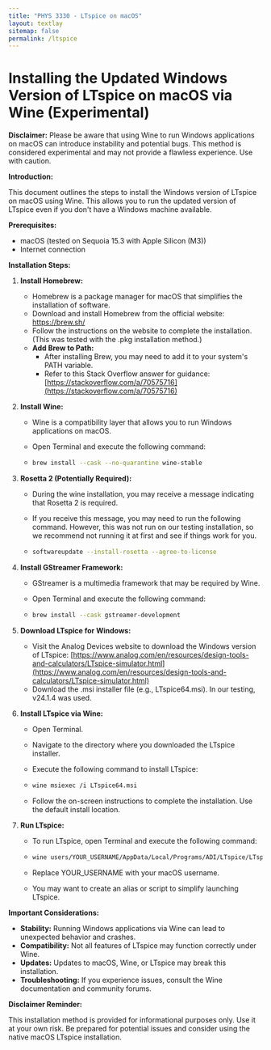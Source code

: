 ```yaml
---
title: "PHYS 3330 - LTspice on macOS"
layout: textlay
sitemap: false
permalink: /ltspice
---
```



# Installing the Updated Windows Version of LTspice on macOS via Wine (Experimental)

**Disclaimer:** Please be aware that using Wine to run Windows applications on macOS can introduce instability and potential bugs. This method is considered experimental and may not provide a flawless experience. Use with caution.

**Introduction:**

This document outlines the steps to install the Windows version of LTspice on macOS using Wine. This allows you to run the updated version of LTspice even if you don't have a Windows machine available.

**Prerequisites:**

- macOS (tested on Sequoia 15.3 with Apple Silicon (M3))
- Internet connection

**Installation Steps:**

1. **Install Homebrew:**
   - Homebrew is a package manager for macOS that simplifies the installation of software.
   - Download and install Homebrew from the official website: [https://brew.sh/ ](https://brew.sh/)
   - Follow the instructions on the website to complete the installation. (This was tested with the .pkg installation method.)
   - **Add Brew to Path:**
     - After installing Brew, you may need to add it to your system's PATH variable.
     - Refer to this Stack Overflow answer for guidance: [https://stackoverflow.com/a/70575716](https://stackoverflow.com/a/70575716)

2. **Install Wine:**

   - Wine is a compatibility layer that allows you to run Windows applications on macOS.

   - Open Terminal and execute the following command:

   - ```Bash
     brew install --cask --no-quarantine wine-stable
     ```

3. **Rosetta 2 (Potentially Required):**

   - During the wine installation, you may receive a message indicating that Rosetta 2 is required.

   - If you receive this message, you may need to run the following command. However, this was not run on our testing installation, so we recommend not running it at first and see if things work for you.

   - ```Bash
     softwareupdate --install-rosetta --agree-to-license
     ```

4. **Install GStreamer Framework:**

   - GStreamer is a multimedia framework that may be required by Wine.

   - Open Terminal and execute the following command:

   - ```Bash
     brew install --cask gstreamer-development
     ```

5. **Download LTspice for Windows:**
   - Visit the Analog Devices website to download the Windows version of LTspice: [https://www.analog.com/en/resources/design-tools-and-calculators/LTspice-simulator.html](https://www.analog.com/en/resources/design-tools-and-calculators/LTspice-simulator.html)
   - Download the .msi installer file (e.g., LTspice64.msi). In our testing, v24.1.4 was used.

6. **Install LTspice via Wine:**

   - Open Terminal.

   - Navigate to the directory where you downloaded the LTspice installer.

   - Execute the following command to install LTspice:

   - ```Bash 
     wine msiexec /i LTspice64.msi
     ```

   - Follow the on-screen instructions to complete the installation. Use the default install location.

7. **Run LTspice:**

   - To run LTspice, open Terminal and execute the following command:

   - ```Bash
     wine users/YOUR_USERNAME/AppData/Local/Programs/ADI/LTspice/LTspice.exe
     ```

   - Replace YOUR_USERNAME with your macOS username.
   - You may want to create an alias or script to simplify launching LTspice.

**Important Considerations:**

- **Stability:** Running Windows applications via Wine can lead to unexpected behavior and crashes.
- **Compatibility:** Not all features of LTspice may function correctly under Wine.
- **Updates:** Updates to macOS, Wine, or LTspice may break this installation.
- **Troubleshooting:** If you experience issues, consult the Wine documentation and community forums.

**Disclaimer Reminder:**

This installation method is provided for informational purposes only. Use it at your own risk. Be prepared for potential issues and consider using the native macOS LTspice installation.